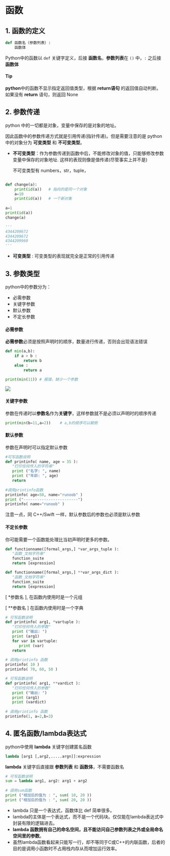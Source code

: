 # 函数 

## 1. 函数的定义


```python
def 函数名（参数列表）:
    函数体
```
Python中的函数以 `def` 关键字定义，后接 **函数名**，**参数列表**在 ` () ` 中，` : ` 之后接**函数体**
​

#### Tip
**python**中的函数不显示指定返回值类型，根据 **return语句** 的返回值自动判断。 如果没有 **return** 语句，则返回 None
​

## 2. 参数传递

python 中的一切都是对象，变量中保存的是对象的地址。

因此函数中的参数传递方式就是引用传递(指针传递)。但是需要注意的是 python 中的对象分为 **可变类型** 和 **不可变类型**。

- **不可变类型**：作为参数传递到函数中后，不能修改对象的值，只能够修改参数变量中保存的对象地址. 这样的表现则像是值传递(尽管事实上并不是)

   不可变类型有 numbers，str，tuple，


```python

def change(a):
    print(id(a))   # 指向的是同一个对象
    a=10
    print(id(a))   # 一个新对象
 
a=1
print(id(a))
change(a)

'''
4344209672
4344209672
4344209960
'''

```

- **可变类型** : 可变类型的表现就完全是正常的引用传递


## 3. 参数类型

python中的参数分为：

- 必需参数
- 关键字参数
- 默认参数
- 不定长参数

#### 必需参数

**必需参数**必须是按照声明时的顺序，数量进行传递，否则会出现语法错误

```python
def min(a,b):
    if a > b :
        return b
    else :
        return a

print(min(11)) # 报错，缺少一个参数
```

![](https://gitee.com/existorlive/exist-or-live-pic/raw/master/202112030147517.png)
#### 关键字参数

参数在传递时以**参数名**作为**关键字**，这样参数就不是必须以声明时的顺序传递

```python
print(min(b=11,a=2))    # a,b的顺序可以颠倒
```

#### 默认参数

参数在声明时可以指定默认参数

```python
#可写函数说明
def printinfo( name, age = 35 ):
   "打印任何传入的字符串"
   print ("名字: ", name)
   print ("年龄: ", age)
   return
 
#调用printinfo函数
printinfo( age=50, name="runoob" )
print ("------------------------")
printinfo( name="runoob" )
```

注意一点，同 C++/Swift 一样，默认参数后的参数也必须是默认参数

#### 不定长参数

你可能需要一个函数能处理比当初声明时更多的参数。

```python
def functionname([formal_args,] *var_args_tuple ):
   "函数_文档字符串"
   function_suite
   return [expression]

def functionname([formal_args,] **var_args_dict ):
   "函数_文档字符串"
   function_suite
   return [expression]
```

[ *参数名 ], 在函数内使用时是一个元组

[ **参数名 ] 在函数内使用时是一个字典

```python
# 可写函数说明
def printinfo( arg1, *vartuple ):
   "打印任何传入的参数"
   print ("输出: ")
   print (arg1)
   for var in vartuple:
      print (var)
   return
 
# 调用printinfo 函数
printinfo( 10 )
printinfo( 70, 60, 50 )

# 可写函数说明
def printinfo( arg1, **vardict ):
   "打印任何传入的参数"
   print ("输出: ")
   print (arg1)
   print (vardict)
 
# 调用printinfo 函数
printinfo(1, a=2,b=3)
```

## 4. 匿名函数/lambda表达式

python中使用 **lambda** 关键字创建匿名函数

```python
lambda [arg1 [,arg2,.....argn]]:expression
```
**lambda** 关键字后直接跟 **参数列表** 和 **函数体**，不需要函数名

```python
# 可写函数说明
sum = lambda arg1, arg2: arg1 + arg2
 
# 调用sum函数
print ("相加后的值为 : ", sum( 10, 20 ))
print ("相加后的值为 : ", sum( 20, 20 ))
```

- lambda 只是一个表达式，函数体比 def 简单很多。
- lambda的主体是一个表达式，而不是一个代码块。仅仅能在lambda表达式中封装有限的逻辑进去。
- **lambda 函数拥有自己的命名空间，且不能访问自己参数列表之外或全局命名空间里的参数**。
- 虽然lambda函数看起来只能写一行，却不等同于C或C++的内联函数，后者的目的是调用小函数时不占用栈内存从而增加运行效率。
